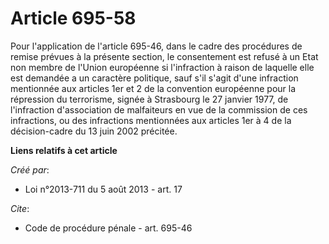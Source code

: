 # Article 695-58

Pour l'application de l'article 695-46, dans le cadre des procédures de remise prévues à la présente section, le consentement
est refusé à un Etat non membre de l'Union européenne si l'infraction à raison de laquelle elle est demandée a un caractère
politique, sauf s'il s'agit d'une infraction mentionnée aux articles 1er et 2 de la convention européenne pour la répression
du terrorisme, signée à Strasbourg le 27 janvier 1977, de l'infraction d'association de malfaiteurs en vue de la commission
de ces infractions, ou des infractions mentionnées aux articles 1er à 4 de la décision-cadre du 13 juin 2002 précitée.

**Liens relatifs à cet article**

_Créé par_:

  - Loi n°2013-711 du 5 août 2013 - art. 17

_Cite_:

  - Code de procédure pénale - art. 695-46

